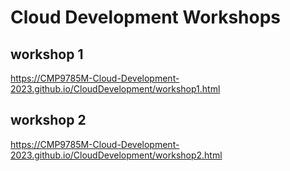 # Cloud Development Workshops
## workshop 1
https://CMP9785M-Cloud-Development-2023.github.io/CloudDevelopment/workshop1.html
## workshop 2
https://CMP9785M-Cloud-Development-2023.github.io/CloudDevelopment/workshop2.html

